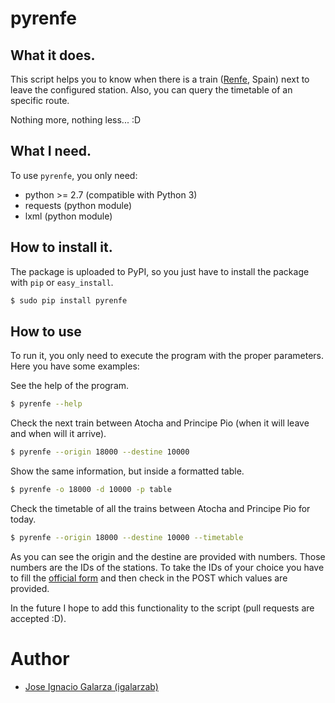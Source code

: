 # pyrenfe

## What it does.

This script helps you to know when there is a train ([Renfe](http://www.renfe.com/), Spain) next to
leave the configured station. Also, you can query the timetable of an specific
route.

Nothing more, nothing less... :D


## What I need.

To use ``pyrenfe``, you only need:

* python >= 2.7 (compatible with Python 3)
* requests (python module)
* lxml (python module)


## How to install it.

The package is uploaded to PyPI, so you just have to install the package with
``pip`` or ``easy_install``.

```sh
$ sudo pip install pyrenfe
```


## How to use

To run it, you only need to execute the program with the proper parameters.
Here you have some examples:

See the help of the program.

```sh
$ pyrenfe --help
```

Check the next train between Atocha and Principe Pio (when it will leave and
when will it arrive).

```sh
$ pyrenfe --origin 18000 --destine 10000
```

Show the same information, but inside a formatted table.

```sh
$ pyrenfe -o 18000 -d 10000 -p table
```

Check the timetable of all the trains between Atocha and Principe Pio for
today.

```sh
$ pyrenfe --origin 18000 --destine 10000 --timetable
```

As you can see the origin and the destine are provided with numbers. Those
numbers are the IDs of the stations. To take the IDs of your choice you have to
fill the [official form](http://www.renfe.com/viajeros/cercanias/madrid/index.html)
and then check in the POST which values are provided.

In the future I hope to add this functionality to the script (pull requests are
accepted :D).


# Author

* [Jose Ignacio Galarza (igalarzab)](http://github.com/igalarzab)
